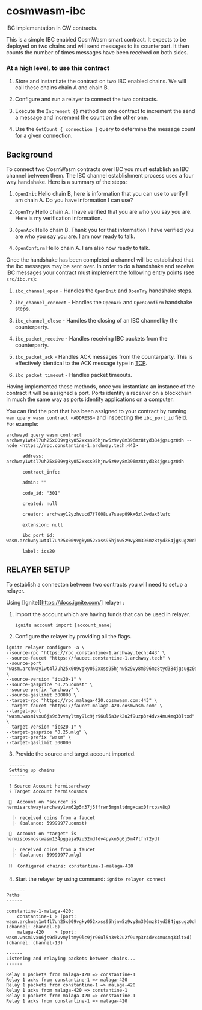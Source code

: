 # cosmwasm-ibc

IBC implementation in CW contracts.

This is a simple IBC enabled CosmWasm smart contract. It expects to be deployed on two chains and will send messages to its counterpart. It then counts the number of times messages have been received on both sides.

### At a high level, to use this contract

1. Store and instantiate the contract on two IBC enabled chains. We will call these chains chain A and chain B.

2. Configure and run a relayer to connect the two contracts.

3. Execute the `Increment {}` method on one contract to increment the send a message and increment the count on the other one.

4. Use the `GetCount { connection }` query to determine the message count for a given connection.

## Background

To connect two CosmWasm contracts over IBC you must establish an IBC channel between them. The IBC channel establishment process uses a four way handshake. Here is a summary of the steps:

1. `OpenInit` Hello chain B, here is information that you can use to verify I am chain A. Do you have information I can use?

2. `OpenTry` Hello chain A, I have verified that you are who you say you are. Here is my verification information.

3. `OpenAck` Hello chain B. Thank you for that information I have verified you are who you say you are. I am now ready to talk.

4. `OpenConfirm` Hello chain A. I am also now ready to talk.

Once the handshake has been completed a channel will be established that the ibc messages may be sent over. In order to do a handshake and receive IBC messages your contract must implement the following entry points (see `src/ibc.rs`):

1. `ibc_channel_open` - Handles the `OpenInit` and `OpenTry` handshake steps.

2. `ibc_channel_connect` - Handles the `OpenAck` and `OpenConfirm` handshake steps.

3. `ibc_channel_close` - Handles the closing of an IBC channel by the counterparty.

4. `ibc_packet_receive` - Handles receiving IBC packets from the counterparty.

5. `ibc_packet_ack` - Handles ACK messages from the countarparty. This is effectively identical to the ACK message type in [TCP](https://developer.mozilla.org/en-US/docs/Glossary/TCP_handshake).

6. `ibc_packet_timeout` - Handles packet timeouts.

Having implemented these methods, once you instantiate an instance of the contract it will be assigned a port. Ports identify a receiver on a blockchain in much the same way as ports identify applications on a computer.

You can find the port that has been assigned to your contract by running
`wam query wasm contract <ADDRESS>` and inspecting the `ibc_port_id` field. For example:

` archwayd query wasm contract archway1wt4l7uh25x009vgky052xxss95hjnw5z9vy8m396mz8tyd384jgsugz0dh --node <https://rpc.constantine-1.archway.tech:443> `

```
      address: archway1wt4l7uh25x009vgky052xxss95hjnw5z9vy8m396mz8tyd384jgsugz0dh

      contract_info:

      admin: ""

      code_id: "301"

      created: null

      creator: archway12yzhvucd7f7008ua7saep09kx6zl2wdax5lwfc

      extension: null

      ibc_port_id: wasm.archway1wt4l7uh25x009vgky052xxss95hjnw5z9vy8m396mz8tyd384jgsugz0dh

      label: ics20

```

## RELAYER SETUP

To establish a connecton between two contracts you will need to setup a relayer.

Using [Ignite][https://docs.ignite.com/] relayer :

1. Import the account which are having funds that can be used in relayer.

   `ignite account import [account_name]`

2. Configure the relayer by providing all the flags.

```
ignite relayer configure -a \
--source-rpc "https://rpc.constantine-1.archway.tech:443" \
--source-faucet "https://faucet.constantine-1.archway.tech" \
--source-port "wasm.archway1wt4l7uh25x009vgky052xxss95hjnw5z9vy8m396mz8tyd384jgsugz0dh" \
--source-version "ics20-1" \
--source-gasprice "0.25uconst" \
--source-prefix "archway" \
--source-gaslimit 300000 \
--target-rpc "https://rpc.malaga-420.cosmwasm.com:443" \
--target-faucet "https://faucet.malaga-420.cosmwasm.com" \
--target-port "wasm.wasm1vxu6js9d3vvmyltmy9lc9jr96ul5a3vk2u2f9uzp3r4dvx4mu4mq33ltxd" \
--target-version "ics20-1" \
--target-gasprice "0.25umlg" \
--target-prefix "wasm" \
--target-gaslimit 300000
```

3. Provide the source and target account imported.

```
 ------
 Setting up chains
 ------

 ? Source Account hermisarchway
 ? Target Account hermiscosmos

 🔐  Account on "source" is hermisarchway(archway1vm62p5n37j5ffrwr5mgnltdmgxcax0frcpav8q)

  |· received coins from a faucet
  |· (balance: 59999977uconst)

 🔐  Account on "target" is hermiscosmos(wasm134pggaja9zu52mdfdv4pykn5g6j5m47lfn72yd)

  |· received coins from a faucet
  |· (balance: 59999977umlg)

 ⛓  Configured chains: constantine-1-malaga-420
```

4. Start the relayer by using command:
   `ignite relayer connect`

```
 ------
Paths
------

constantine-1-malaga-420:
    constantine-1 > (port: wasm.archway1wt4l7uh25x009vgky052xxss95hjnw5z9vy8m396mz8tyd384jgsugz0dh) (channel: channel-8)
    malaga-420    > (port: wasm.wasm1vxu6js9d3vvmyltmy9lc9jr96ul5a3vk2u2f9uzp3r4dvx4mu4mq33ltxd)    (channel: channel-13)

------
Listening and relaying packets between chains...
------

Relay 1 packets from malaga-420 => constantine-1
Relay 1 acks from constantine-1 => malaga-420
Relay 1 packets from constantine-1 => malaga-420
Relay 1 acks from malaga-420 => constantine-1
Relay 1 packets from malaga-420 => constantine-1
Relay 1 acks from constantine-1 => malaga-420
```
